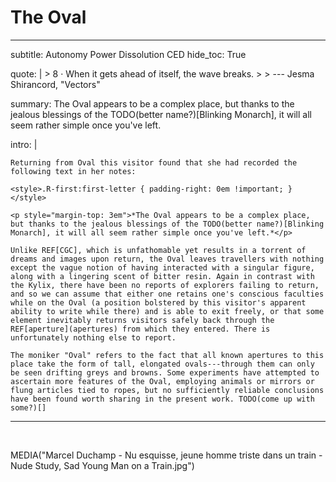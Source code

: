 # The Oval

---
subtitle: Autonomy Power Dissolution CED
hide_toc: True

quote: |
    > 8 &middot; When it gets ahead of itself, the wave breaks.
    >
    > <span class="attribution">--- Jesma Shirancord, "Vectors" <!-- James Richardson --></span>

summary: The Oval appears to be a complex place, but thanks to the jealous blessings of the TODO(better name?)[Blinking Monarch], it will all seem rather simple once you've left.

intro: |

    Returning from Oval this visitor found that she had recorded the following text in her notes:

    <style>.R-first:first-letter { padding-right: 0em !important; }</style>

    <p style="margin-top: 3em">*The Oval appears to be a complex place, but thanks to the jealous blessings of the TODO(better name?)[Blinking Monarch], it will all seem rather simple once you've left.*</p>

    Unlike REF[CGC], which is unfathomable yet results in a torrent of dreams and images upon return, the Oval leaves travellers with nothing except the vague notion of having interacted with a singular figure, along with a lingering scent of bitter resin. Again in contrast with the Kylix, there have been no reports of explorers failing to return, and so we can assume that either one retains one's conscious faculties while on the Oval (a position bolstered by this visitor's apparent ability to write while there) and is able to exit freely, or that some element inevitably returns visitors safely back through the REF[aperture](apertures) from which they entered. There is unfortunately nothing else to report.

    The moniker "Oval" refers to the fact that all known apertures to this place take the form of tall, elongated ovals---through them can only be seen drifting greys and browns. Some experiments have attempted to ascertain more features of the Oval, employing animals or mirrors or flung articles tied to ropes, but no sufficiently reliable conclusions have been found worth sharing in the present work. TODO(come up with some?)[]
---

<br />

MEDIA("Marcel Duchamp - Nu esquisse, jeune homme triste dans un train - Nude Study, Sad Young Man on a Train.jpg")

<!--
what's the point?

-
-->

<!--

the forgetting place. there is one inhabitant and he wants it all to himself

Maybe they have some rumored and controversial deal/symbiosis with LGC? Like they're good at flawlessly disappearing the handful of people who don't fit in... oh wait LGP. And that sounds like LED should do that?

- name
    - The Alleviation
    - The Antechamber
    - The Ataxia (lack of muscle control or coordination of voluntary movements)
    - The Blink
    - The Blot
    - The Lacuna
    - The Oval <--
    - The Presupposition (thing tacitly assumed beforehand, requirement for belief (system) to make sense)
    - The Quell
    - The Recital
    - The Ripple
    - The Sequitur ("it follows" - conclusion, deduction)
    - The Tautology
- demonym
    - Barrens
    - Catatons
    - Coilers
    - Drifts
    - The Found
    - Halts
    - Quivers
    - Rifts
- quotes
    - "chaos is the sum of all orders" hakim bey CNC CED
    - “Chaos comes before all principles of order & entropy, it's neither a god nor a maggot, its idiotic desires encompass & define every possible choreography, all meaningless aethers & phlogistons: its masks are crystallizations of its own facelessness, like clouds.” CNC CED
    - "It no more is than it is not or it both is and is not or it neither is nor is not." -- Eusebius, quoting Aristocles, quoting Timon describing Pyrrho's views <https://en.wikipedia.org/wiki/Pyrrho> CNC CED
    - "if you want something, don't ask for nothing. / if you want nothing, don't ask for something." - futureheads (used on NGD but could be elsewhere - CGD? CED?)
    - 8. When it gets ahead of itself, the wave breaks. (CGC? CED?)
    - “To be able to forget means sanity.” ― Jack London
- environment
- culture
- cardinal interaction

info gathering

- questions
- future research
- possible environment
    - R'lyeh CED
    - Everything is black and white - maybe CED? or NNP, CNP, LED
- possible elements
    - some lingering smell
        - sour, citrus, bitter, pine, vanilla, ash, resin
    - magical research outpost, maybe in CNC or CGC. this is kind of Bloom islet
        + maybe rumored to be in CGC but might be some extra crazy bit of CNC or some other place, hard to know. dissolution one could be on CED
    - Some destructiveness focusing on sloth/inertia - activity is actively punished, but in the laziest way possible. If too proactively punishing, the punishment is punished. maybe CED or LED. wait but inertia is XXP?
    - some place where you can peer through the looking glass of "what if" moments in your own life. CNC? CGC? CNP? NEP? eh. see oracle. interesting in CED maybe
    - a city where there is some wild price you have to pay - like having something tattooed on your body (inspired by Palimpsest book) NEC NEP CED
    - Apophatic theology ("attempts to approach God, the Divine, by negation, to speak only in terms of what may not be said about the perfect goodness that is God") vs. cataphatic theology (the opposite, using positive definitions) XXD CED NED
    - weirdly insensitive and/or literally stupid, but powerful. XXD - NEP, CGD, CED
    - Deaf/mute (or everyone is missing one sense) - could be any D, maybe NGD, CGD, NED, LED, NEP, CED
        - progressively losing senses? end state is vegetative. not very powerful
    - Black hole physics (maybe in CNP or CEP or CED)
    - Lost and found (maybe in CEC or CNC or LNP or CNP or CED) (maybe connected through some weird backdoor to the storage plane?) (i guess CND too, maybe a rumor of a lost objects troupe you can sometimes find stuff in)
        - lost stuff just fades
    - a prison (w research/testing?) (oubliette in CNP, but can be used more elsewhere - LED? LEP? CED?)
    - <https://en.wikipedia.org/wiki/Dulness> - "the goddess who presides over Alexander Pope's The Dunciad ... the daughter Chaos and "eternal Night," and her mission is to convert all the world to stupidity ("To hatch a new Saturnian age, of Lead")" (maybe CNP, NND, LED, CED)
    - Murder as art
- notes
- research notes

## Environment

~

## Culture & Paradigm

~

## Visiting

~

## Locations

## Figures & Groups

## Festivals & Traditions

## History

## Rumors & Mysteries

-->
